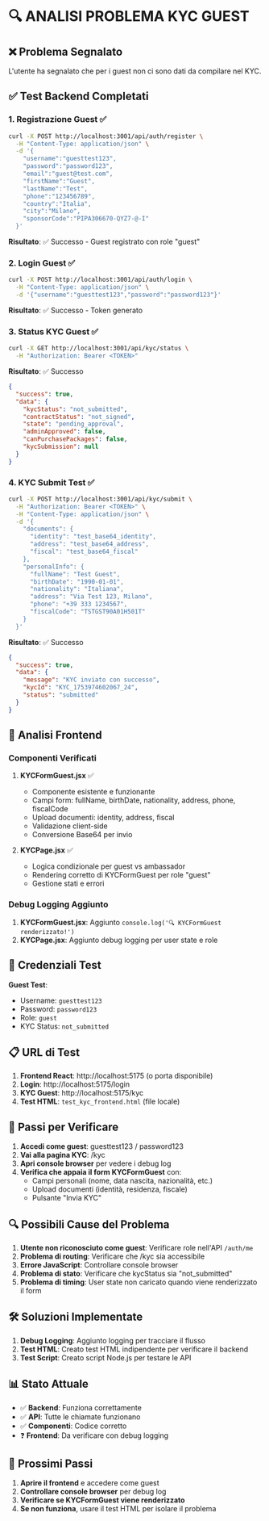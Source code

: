 # 🔍 ANALISI PROBLEMA KYC GUEST

## ❌ **Problema Segnalato**
L'utente ha segnalato che per i guest non ci sono dati da compilare nel KYC.

## ✅ **Test Backend Completati**

### 1. **Registrazione Guest** ✅
```bash
curl -X POST http://localhost:3001/api/auth/register \
  -H "Content-Type: application/json" \
  -d '{
    "username":"guesttest123",
    "password":"password123",
    "email":"guest@test.com",
    "firstName":"Guest",
    "lastName":"Test",
    "phone":"123456789",
    "country":"Italia",
    "city":"Milano",
    "sponsorCode":"PIPA306670-QYZ7-@-I"
  }'
```
**Risultato**: ✅ Successo - Guest registrato con role "guest"

### 2. **Login Guest** ✅
```bash
curl -X POST http://localhost:3001/api/auth/login \
  -H "Content-Type: application/json" \
  -d '{"username":"guesttest123","password":"password123"}'
```
**Risultato**: ✅ Successo - Token generato

### 3. **Status KYC Guest** ✅
```bash
curl -X GET http://localhost:3001/api/kyc/status \
  -H "Authorization: Bearer <TOKEN>"
```
**Risultato**: ✅ Successo
```json
{
  "success": true,
  "data": {
    "kycStatus": "not_submitted",
    "contractStatus": "not_signed", 
    "state": "pending_approval",
    "adminApproved": false,
    "canPurchasePackages": false,
    "kycSubmission": null
  }
}
```

### 4. **KYC Submit Test** ✅
```bash
curl -X POST http://localhost:3001/api/kyc/submit \
  -H "Authorization: Bearer <TOKEN>" \
  -H "Content-Type: application/json" \
  -d '{
    "documents": {
      "identity": "test_base64_identity",
      "address": "test_base64_address", 
      "fiscal": "test_base64_fiscal"
    },
    "personalInfo": {
      "fullName": "Test Guest",
      "birthDate": "1990-01-01",
      "nationality": "Italiana",
      "address": "Via Test 123, Milano",
      "phone": "+39 333 1234567",
      "fiscalCode": "TSTGST90A01H501T"
    }
  }'
```
**Risultato**: ✅ Successo
```json
{
  "success": true,
  "data": {
    "message": "KYC inviato con successo",
    "kycId": "KYC_1753974602067_24",
    "status": "submitted"
  }
}
```

## 🎯 **Analisi Frontend**

### **Componenti Verificati**

1. **KYCFormGuest.jsx** ✅
   - Componente esistente e funzionante
   - Campi form: fullName, birthDate, nationality, address, phone, fiscalCode
   - Upload documenti: identity, address, fiscal
   - Validazione client-side
   - Conversione Base64 per invio

2. **KYCPage.jsx** ✅
   - Logica condizionale per guest vs ambassador
   - Rendering corretto di KYCFormGuest per role "guest"
   - Gestione stati e errori

### **Debug Logging Aggiunto**

1. **KYCFormGuest.jsx**: Aggiunto `console.log('🔍 KYCFormGuest renderizzato!')`
2. **KYCPage.jsx**: Aggiunto debug logging per user state e role

## 🔧 **Credenziali Test**

**Guest Test**:
- Username: `guesttest123`
- Password: `password123`
- Role: `guest`
- KYC Status: `not_submitted`

## 📋 **URL di Test**

1. **Frontend React**: http://localhost:5175 (o porta disponibile)
2. **Login**: http://localhost:5175/login
3. **KYC Guest**: http://localhost:5175/kyc
4. **Test HTML**: `test_kyc_frontend.html` (file locale)

## 🎯 **Passi per Verificare**

1. **Accedi come guest**: guesttest123 / password123
2. **Vai alla pagina KYC**: /kyc
3. **Apri console browser** per vedere i debug log
4. **Verifica che appaia il form KYCFormGuest** con:
   - Campi personali (nome, data nascita, nazionalità, etc.)
   - Upload documenti (identità, residenza, fiscale)
   - Pulsante "Invia KYC"

## 🔍 **Possibili Cause del Problema**

1. **Utente non riconosciuto come guest**: Verificare role nell'API `/auth/me`
2. **Problema di routing**: Verificare che /kyc sia accessibile
3. **Errore JavaScript**: Controllare console browser
4. **Problema di stato**: Verificare che kycStatus sia "not_submitted"
5. **Problema di timing**: User state non caricato quando viene renderizzato il form

## 🛠️ **Soluzioni Implementate**

1. **Debug Logging**: Aggiunto logging per tracciare il flusso
2. **Test HTML**: Creato test HTML indipendente per verificare il backend
3. **Test Script**: Creato script Node.js per testare le API

## 📊 **Stato Attuale**

- ✅ **Backend**: Funziona correttamente
- ✅ **API**: Tutte le chiamate funzionano
- ✅ **Componenti**: Codice corretto
- ❓ **Frontend**: Da verificare con debug logging

## 🎯 **Prossimi Passi**

1. **Aprire il frontend** e accedere come guest
2. **Controllare console browser** per debug log
3. **Verificare se KYCFormGuest viene renderizzato**
4. **Se non funziona**, usare il test HTML per isolare il problema 